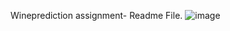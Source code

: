 Wineprediction assignment- Readme File.
![image](https://user-images.githubusercontent.com/108843070/184054112-617f9fa9-eaab-4447-afff-69dd8b8136e6.png)
